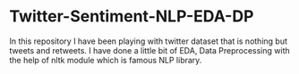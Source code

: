 # Twitter-Sentiment-NLP-EDA-DP
In this repository I have been playing with twitter dataset that is nothing but tweets and retweets. I have done a little bit of EDA, Data Preprocessing with the help of nltk module which is famous NLP library.  
